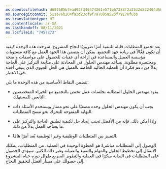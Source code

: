 ```yaml
---
ms.openlocfilehash: d607685b7ead92f340374261e571b67383f2a2532d572404d506c1ca82fa507a
ms.sourcegitcommit: 511a76b204f93d23cf9f7a70059525f79170f6bb
ms.translationtype: HT
ms.contentlocale: ar-SA
ms.lasthandoff: 08/11/2021
ms.locfileid: "7457273"
---
```

يعد تجميع المتطلبات قابلة للتنفيذ أمرًا ضروريًا لنجاح المشروع.
شرحت هذه الوحدة كيفية أن تكون فعَّالاً في ريادة جهد التجميع. يمكن أن يتضمن هذا الجهد العمل مع كافة مستويات مؤسسة العميل والمساعدة في إزاحة أي عقبات للحصول على مواصفات واضحة ومختصرة مطلوبة. يساعد مهندس الحلول في المحادثة على متابعة التركيز على الحاجة بدلاً من دعم فكرة أن العملية الحالية الخاصة بالعميل هي الحل الحيوي الذي ينبغي أخذه في الاعتبار.

تتضمن النقاط الأساسية من هذه الوحدة ما يلي:

-   يقود مهندس الحلول المطالبة بجلسات عمل تختص بالتجميع مع الخبراء المتخصصين التابعين للمستهلك.

-   يجب أن يكون مهندس الحلول وحده مصغيًا على نحو ممتاز ويستخدم الأسئلة ذات النهاية المفتوحة للتحرك نحو مسح المتطلبات.

-   وإذا أمكن ذلك، فإنه من الأفضل تجنب إيجاد حل لكيفية تطبيق الحاجة والتركيز على ما يحتاجه العمل بدلاً من ذلك.

-   التمييز بين المتطلبات الوظيفية وغير الوظيفية يُعد أمرًا هامًا.

الوصول إلى المتطلبات مباشرةً هو الخطوة الوحيدة في العملية. من المتطلبات، يمكنك الانتقال إلى تخطيط الحلول والمهام والتنفيذ والصيانة وغير ذلك الكثير. سيؤدي الحصول على المتطلبات في البداية مبكرًا في العملية والتطوير السريع طوال دورة حياة المشروع إلى حصولك على مسار أفضل لتحقيق النجاح.

